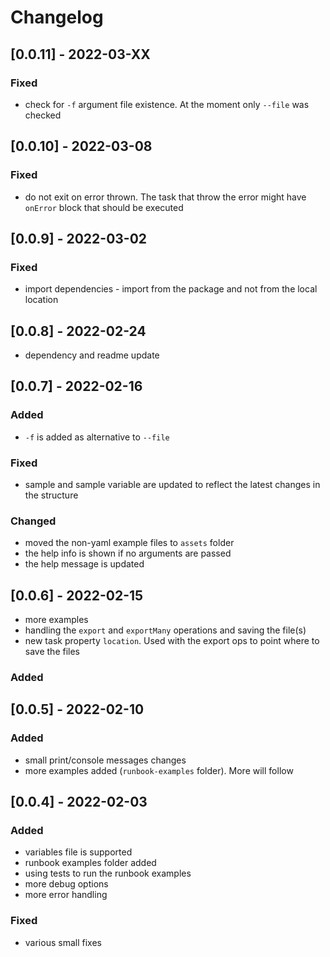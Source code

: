 # Changelog

## [0.0.11] - 2022-03-XX

### Fixed

- check for `-f` argument file existence. At the moment only `--file` was checked

## [0.0.10] - 2022-03-08

### Fixed

- do not exit on error thrown. The task that throw the error might have `onError` block that should be executed

## [0.0.9] - 2022-03-02

### Fixed

- import dependencies - import from the package and not from the local location

## [0.0.8] - 2022-02-24

- dependency and readme update

## [0.0.7] - 2022-02-16

### Added

- `-f` is added as alternative to `--file`

### Fixed

- sample and sample variable are updated to reflect the latest changes in the structure

### Changed

- moved the non-yaml example files to `assets` folder
- the help info is shown if no arguments are passed
- the help message is updated

## [0.0.6] - 2022-02-15

- more examples
- handling the `export` and `exportMany` operations and saving the file(s)
- new task property `location`. Used with the export ops to point where to save the files

### Added

## [0.0.5] - 2022-02-10

### Added

- small print/console messages changes
- more examples added (`runbook-examples` folder). More will follow

## [0.0.4] - 2022-02-03

### Added

- variables file is supported
- runbook examples folder added
- using tests to run the runbook examples
- more debug options
- more error handling

### Fixed

- various small fixes
